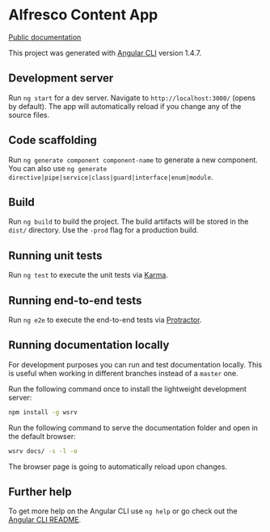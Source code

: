 # Alfresco Content App

[Public documentation](https://alfresco.github.io/alfresco-content-app/)

This project was generated with [Angular CLI](https://github.com/angular/angular-cli) version 1.4.7.

## Development server

Run `ng start` for a dev server. Navigate to `http://localhost:3000/` (opens by default).
The app will automatically reload if you change any of the source files.

## Code scaffolding

Run `ng generate component component-name` to generate a new component. You can also use `ng generate directive|pipe|service|class|guard|interface|enum|module`.

## Build

Run `ng build` to build the project. The build artifacts will be stored in the `dist/` directory. Use the `-prod` flag for a production build.

## Running unit tests

Run `ng test` to execute the unit tests via [Karma](https://karma-runner.github.io).

## Running end-to-end tests

Run `ng e2e` to execute the end-to-end tests via [Protractor](http://www.protractortest.org/).

## Running documentation locally

For development purposes you can run and test documentation locally.
This is useful when working in different branches instead of a `master` one.

Run the following command once to install the lightweight development server:

```sh
npm install -g wsrv
```

Run the following command to serve the documentation folder and open in the default browser:

```sh
wsrv docs/ -s -l -o
```

The browser page is going to automatically reload upon changes.

## Further help

To get more help on the Angular CLI use `ng help` or go check out the [Angular CLI README](https://github.com/angular/angular-cli/blob/master/README.md).
